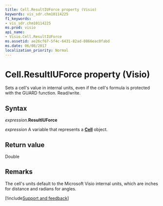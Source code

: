 ```yaml
---
title: Cell.ResultIUForce property (Visio)
keywords: vis_sdr.chm10114225
f1_keywords:
- vis_sdr.chm10114225
ms.prod: visio
api_name:
- Visio.Cell.ResultIUForce
ms.assetid: ae26cf67-5f4c-6431-82ad-0866eac0fabd
ms.date: 06/08/2017
localization_priority: Normal
---
```



# Cell.ResultIUForce property (Visio)

Sets a cell's value in internal units, even if the cell's formula is protected with the GUARD function. Read/write.


## Syntax

_expression_.**ResultIUForce**

_expression_ A variable that represents a **[Cell](Visio.Cell.md)** object.


## Return value

Double


## Remarks

The cell's units default to the Microsoft Visio internal units, which are inches for distance and radians for angles.

[!include[Support and feedback](~/includes/feedback-boilerplate.md)]